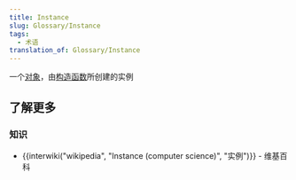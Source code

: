 ```yaml
---
title: Instance
slug: Glossary/Instance
tags:
  - 术语
translation_of: Glossary/Instance
---
```

<p>一个<a href="/zh-CN/docs/Glossary/Object">对象</a>，由<a href="/zh-CN/docs/Glossary/Constructor">构造函数</a>所创建的实例</p>

<h2 id="了解更多">了解更多</h2>

<h3 id="知识">知识</h3>

<ul>
 <li>{{interwiki("wikipedia", "Instance (computer science)", "实例")}} - 维基百科</li>
</ul>
